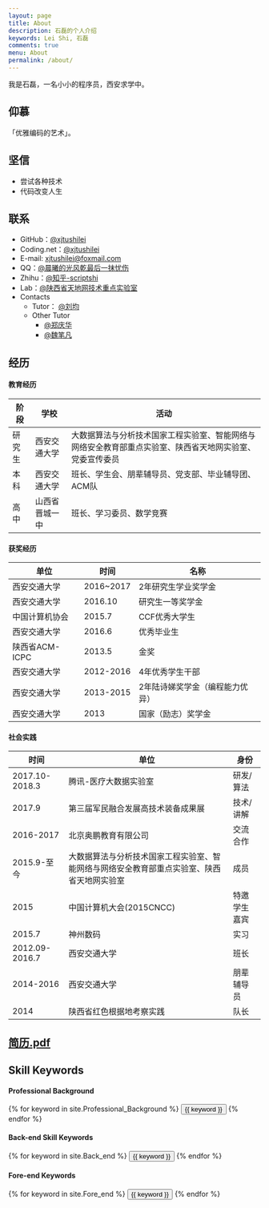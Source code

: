 ```yaml
---
layout: page
title: About
description: 石磊的个人介绍
keywords: Lei Shi, 石磊
comments: true
menu: About
permalink: /about/
---
```


我是石磊，一名小小的程序员，西安求学中。

## 仰慕

「优雅编码的艺术」。

## 坚信

* 尝试各种技术
* 代码改变人生

## 联系

* GitHub：[@xjtushilei](https://github.com/xjtushilei)
* Coding.net：[@xjtushilei](https://coding.net/u/xjtushilei)
* E-mail: [xjtushilei@foxmail.com](mailto:xjtushilei@foxmail?subject=visit+xjtushilei.com+Home&body=Hello！shilei,你好)
* QQ：[@晨曦的光风乾最后一抹忧伤](http://wpa.qq.com/msgrd?v=3&uin=619983341&site=qq&menu=yes)
* Zhihu：[@知乎-scriptshi](https://www.zhihu.com/people/scriptshi/activities)
* Lab：[@陕西省天地网技术重点实验室](http://labs.xjtudlc.com/labs/index.html)
* Contacts
    * Tutor： [@刘均](http://gr.xjtu.edu.cn/web/liukeen/1) 
    * Other Tutor
        * [@郑庆华](http://gr.xjtu.edu.cn/web/qhzheng/1) 
        * [@魏笔凡](http://gr.xjtu.edu.cn/web/qhzheng/5)

    

## 经历

#### 教育经历

阶段 | 学校 | 活动 
---|---|---
研究生 | 西安交通大学 | 大数据算法与分析技术国家工程实验室、智能网络与网络安全教育部重点实验室、陕西省天地网实验室、党委宣传委员
本科 | 西安交通大学 | 班长、学生会、朋辈辅导员、党支部、毕业辅导团、ACM队
高中 | 山西省晋城一中 | 班长、学习委员、数学竞赛

#### 获奖经历

单位 | 时间 | 名称
---|---|---
西安交通大学 | 2016~2017 | 2年研究生学业奖学金
西安交通大学 | 2016.10 | 研究生一等奖学金 
中国计算机协会 | 2015.7 | CCF优秀大学生 
西安交通大学 | 2016.6 | 优秀毕业生
陕西省ACM-ICPC |  2013.5 |金奖
西安交通大学| 2012-2016 |4年优秀学生干部
西安交通大学| 2013-2015|2年陆诗娣奖学金（编程能力优异）
西安交通大学|2013|国家（励志）奖学金

#### 社会实践


时间 | 单位 | 身份
---|---|---
2017.10-2018.3 | 腾讯-医疗大数据实验室 | 研发/算法
2017.9 | 第三届军民融合发展高技术装备成果展 | 技术/讲解
2016-2017 | 北京奥鹏教育有限公司 | 交流合作
2015.9-至今 |大数据算法与分析技术国家工程实验室、智能网络与网络安全教育部重点实验室、陕西省天地网实验室 | 成员
2015 | 中国计算机大会(2015CNCC) | 特邀学生嘉宾
2015.7 | 神州数码 | 实习
2012.09-2016.7 |西安交通大学|班长
2014-2016 |西安交通大学|朋辈辅导员
2014 | 陕西省红色根据地考察实践 |队长

## [简历.pdf](/cv/Java研发工程师（实习）-石磊-西安交通大学-研二.pdf)


## Skill Keywords

#### Professional Background
<div class="btn-inline">
    {% for keyword in site.Professional_Background %}
    <button class="btn btn-outline" type="button">{{ keyword }}</button>
    {% endfor %}
</div>




#### Back-end Skill Keywords
<div class="btn-inline">
    {% for keyword in site.Back_end %}
    <button class="btn btn-outline" type="button">{{ keyword }}</button>
    {% endfor %}
</div>

#### Fore-end Keywords
<div class="btn-inline">
    {% for keyword in site.Fore_end %}
    <button class="btn btn-outline" type="button">{{ keyword }}</button>
    {% endfor %}
</div>

